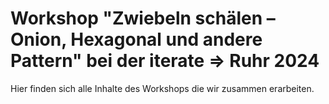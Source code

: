 # Workshop "Zwiebeln schälen – Onion, Hexagonal und andere Pattern" bei der iterate => Ruhr 2024
Hier finden sich alle Inhalte des Workshops die wir zusammen erarbeiten.
